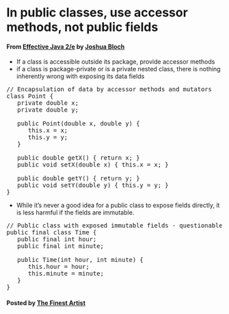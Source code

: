 # In public classes, use accessor methods, not public fields

#### From <u>[Effective Java 2/e](https://books.google.co.kr/books/about/Effective_Java.html?id=ka2VUBqHiWkC&hl=en)</u> by <u>[Joshua Bloch](https://en.wikipedia.org/wiki/Joshua_Bloch)</u>

* If a class is accessible outside its package, provide accessor methods
* if a class is package-private or is a private nested class, there is nothing inherently wrong with exposing its data fields

<pre class="prettyprint">
// Encapsulation of data by accessor methods and mutators
class Point {
   private double x;
   private double y;

   public Point(double x, double y) {
      this.x = x;
      this.y = y;
   }

   public double getX() { return x; }
   public void setX(double x) { this.x = x; }

   public double getY() { return y; }
   public void setY(double y) { this.y = y; }
}
</pre>

* While it’s never a good idea for a public class to expose fields directly, it is less harmful if the fields are immutable.

<pre class="prettyprint">
// Public class with exposed immutable fields - questionable
public final class Time {
   public final int hour;
   public final int minute;

   public Time(int hour, int minute) {
      this.hour = hour;
      this.minute = minute;
   }
}
</pre>

#### Posted by <u>[The Finest Artist](http://thefinestartist.com)
